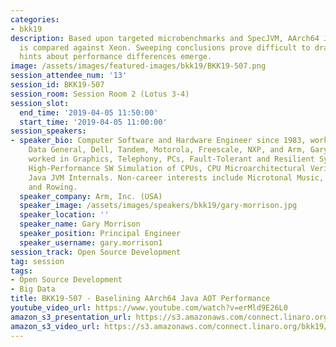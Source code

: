 ```yaml
---
categories:
- bkk19
description: Based upon targeted microbenchmarks and SpecJVM, AArch64 Java AOT performance
  is compared against Xeon. Sweeping conclusions prove difficult to draw, but tantalizing
  hints about performance differences emerge.
image: /assets/images/featured-images/bkk19/BKK19-507.png
session_attendee_num: '13'
session_id: BKK19-507
session_room: Session Room 2 (Lotus 3-4)
session_slot:
  end_time: '2019-04-05 11:50:00'
  start_time: '2019-04-05 11:00:00'
session_speakers:
- speaker_bio: Computer Software and Hardware Engineer since 1983, working for IBM,
    Data General, Dell, Tandem, Motorola, Freescale, NXP, and Arm, Gary Morrison has
    worked in Graphics, Telephony, PCs, Fault-Tolerant and Resilient Systems, HW Emulation,
    High-Performance SW Simulation of CPUs, CPU Microarchitectural Verification, and
    Java JVM Internals. Non-career interests include Microtonal Music, Chinese Language,
    and Rowing.
  speaker_company: Arm, Inc. (USA)
  speaker_image: /assets/images/speakers/bkk19/gary-morrison.jpg
  speaker_location: ''
  speaker_name: Gary Morrison
  speaker_position: Principal Engineer
  speaker_username: gary.morrison1
session_track: Open Source Development
tag: session
tags:
- Open Source Development
- Big Data
title: BKK19-507 - Baselining AArch64 Java AOT Performance
youtube_video_url: https://www.youtube.com/watch?v=erMld9E26L0
amazon_s3_presentation_url: https://s3.amazonaws.com/connect.linaro.org/bkk19/presentations/bkk19-507.pdf
amazon_s3_video_url: https://s3.amazonaws.com/connect.linaro.org/bkk19/videos/bkk19-507.mp4
---
```

